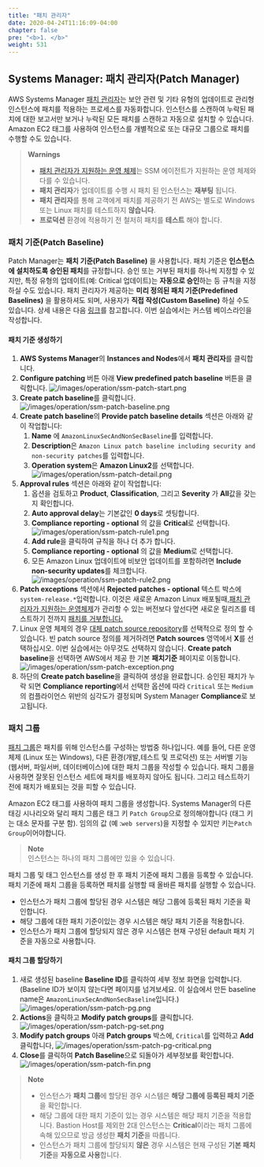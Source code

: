 ```yaml
---
title: "패치 관리자"
date: 2020-04-24T11:16:09-04:00
chapter: false
pre: "<b>1. </b>"
weight: 531
---
```


## Systems Manager: 패치 관리자(Patch Manager)

AWS Systems Manager [패치 관리자](https://docs.aws.amazon.com/systems-manager/latest/userguide/systems-manager-patch.html)는 보안 관련 및 기타 유형의 업데이트로 관리형 인스턴스에 패치를 적용하는 프로세스를 자동화합니다. 인스턴스를 스캔하여 누락된 패치에 대한 보고서만 보거나 누락된 모든 패치를 스캔하고 자동으로 설치할 수 있습니다. Amazon EC2 태그를 사용하여 인스턴스를 개별적으로 또는 대규모 그룹으로 패치를 수행할 수도 있습니다.
<!--
>**Note**<br> Linux 기반 인스턴스의 경우 non-security 업데이트 패치를 설치할 수 있습니다.
!-->

<!--운영체제 유형별로 Amazon EC2인스턴스 또는 온프레미스 서버 및 가상머신(VM)을 패치할 수 있습니다. 지원되는 버전은 Windows, Ubuntu Server, RHEL(Red Hat Enterprise Linux), SLES(SUSE Linux Enterprise Server) 및 Amazon Linux가 포함됩니다. 
!-->


> **Warnings**
>  * [패치 관리자가 지원하는 운영 체제](https://docs.aws.amazon.com/systems-manager/latest/userguide/patch-manager-supported-oses.html)는 SSM 에이전트가 지원하는 운영 체제와 다를 수 있습니다.
>  * **패치 관리자**가 업데이트를 수행 시 패치 된 인스턴스는 **재부팅** 됩니다.
>  * **패치 관리자**를 통해 고객에게 패치를 제공하기 전 AWS는 별도로 Windows 또는 Linux 패치를 테스트하지 **않습니다**. 
>  * **프로덕션** 환경에 적용하기 전 철저히 패치를 **테스트** 해야 합니다.


### 패치 기준(Patch Baseline)
Patch Manager는 **패치 기준(Patch Baseline)** 을 사용합니다. 패치 기준은 **인스턴스에 설치하도록 승인된 패치**를 규정합니다. 승인 또는 거부된 패치를 하나씩 지정할 수 있지만, 특정 유형의 업데이트(예: Critical 업데이트)는 **자동으로 승인**하는 등 규칙을 지정하실 수도 있습니다.
패치 관리자가 제공하는 **미리 정의된 패치 기준(Predefined Baselines)** 을 활용하셔도 되며, 사용자가 **직접 작성(Custom Baseline)** 하실 수도 있습니다. 상세 내용은 다음 [링크](https://docs.aws.amazon.com/systems-manager/latest/userguide/sysman-patch-baselines.html)를 참고합니다. 이번 실습에서는 커스템 베이스라인을 작성합니다. 

<!-- 
이 실습의 뒷부분에서 Systems Manager 유지 관리 기간 작업을 사용하여 정기적으로 패치를 적용하도록 예약합니다. Patch Manager는 AWS Identity and Access Management (IAM), AWS CloudTrail 및 Amazon CloudWatch Events와 통합되어 이벤트 알림 및 사용 감사 기능을 포함하는 안전한 패치 경험을 제공합니다.
!-->

<!--
패치 관리자는 **패치 기준**을 사용합니다. 패치 기준은 인스턴스에 대한 설치가 승인되는 패치를 정의합니다. 패치 승인 또는 거부는 하나씩 지정할 수 있습니다. 또한 자동 승인 규칙을 생성하여 특정 유형의 업데이트(예: 필수 업데이트)가 자동 승인되도록 지정할 수도 있습니다. 거부된 목록은 규칙 및 승인 목록을 모두 재정의합니다.

승인된 패치 목록을 사용하여 특정 패키지를 설치하려면 먼저 모든 자동 승인 규칙을 제거하십시오. 임의 패치를 명시적으로 거부로 구분하면 해당 패치는 자동 승인 규칙의 모든 기준을 만족하더라도 승인 또는 설치되지 않습니다. 또한 패치가 해당 인스턴스에 대해 승인되었더라도 인스턴스의 소프트웨어에 적용되는 경우에만 패치가 인스턴스에 설치됩니다.

패치 관리자는 패치 관리자에서 지원하는 운영 체제마다 사전 정의된 패치 기준을 제공합니다. 이러한 기준은 현재 구성된 대로 사용하거나(사용자 지정할 수 없음) 고유한 사용자 지정 패치 기준을 생성할 수 있습니다. 사용자 지정 패치 기준을 사용하면 환경에 대해 승인 또는 거부되는 패치를 더욱 효과적으로 제어할 수 있습니다. 또한 미리 정의된 기준은 해당 기준을 사용하여 설치된 모든 패치에 Unspecified의 규정 준수 수준을 할당합니다. 규정 준수 값을 할당하려면 미리 정의된 기준의 복사본을 생성하고 패치에 할당할 규정 준수 값을 지정할 수 있습니다. 자세한 내용은 사용자 지정 기준 정보 및 사용자 지정 패치 기준 생성 단원을 참조하십시오.
--> 


#### 패치 기준 생성하기

1. **AWS Systems Manager**의 **Instances and Nodes**에서 **패치 관리자**를 클릭합니다.
1. **Configure patching** 버튼 아래 **View predefined patch baseline** 버튼을 클릭합니다.
   ![/images/operation/ssm-patch-start.png](/images/operation/ssm-patch-start.png)
1. **Create patch baseline**를 클릭합니다.
   ![/images/operation/ssm-patch-baseline.png](/images/operation/ssm-patch-baseline.png)
1. **Create patch baseline**의 **Provide patch baseline details** 섹션은 아래와 같이 작업합니다:
   1. **Name** 에 `AmazonLinuxSecAndNonSecBaseline`를 입력합니다.
   1. **Description**은 `Amazon Linux patch baseline including security and non-security patches`를 입력합니다.
   1. **Operation system**은 **Amazon Linux2**를 선택합니다.
   ![/images/operation/ssm-patch-detail.png](/images/operation/ssm-patch-detail.png)
1. **Approval rules** 섹션은 아래와 같이 작업합니다:
   1. 옵션을 검토하고 **Product**, **Classification**, 그리고 **Severity** 가 **All**값을 갖는지 확인합니다.
   1. **Auto approval delay**는 기본값인 **0 days**로 셋팅합니다.
   1. **Compliance reporting - optional** 의 값을 **Critical**로 선택합니다.
   ![/images/operation/ssm-patch-rule1.png](/images/operation/ssm-patch-rule1.png)
   1. **Add rule**을 클릭하여 규칙을 하나 더 추가 합니다.
   1. **Compliance reporting - optional** 의 값을 **Medium**로 선택합니다.
   1. 모든 Amazon Linux 업데이트에 비보안 업데이트를 포함하려면 **Include non-security updates**를 체크합니다.
   ![/images/operation/ssm-patch-rule2.png](/images/operation/ssm-patch-rule2.png)
1. **Patch exceptions** 섹션에서 **Rejected patches - optional** 텍스트 박스에 `system-release.*`입력합니다. 이것은 새로운 Amazon Linux 배포될때,[패치 관리자가 지원하는 운영체제](https://docs.aws.amazon.com/systems-manager/latest/userguide/patch-manager-supported-oses.html)가 관리할 수 있는 버전보다 앞선다면 새로운 릴리즈를 테스트하기 전까지 [패치를 거부합니다.](https://docs.aws.amazon.com/systems-manager/latest/userguide/patch-manager-approved-rejected-package-name-formats.html)
1. Linux 운영 체제의 경우 [대체 patch source repository](https://docs.aws.amazon.com/systems-manager/latest/userguide/patch-manager-how-it-works-alt-source-repository.html)를 선택적으로 정의 할 수 있습니다. 빈 patch source 정의를 제거하려면 **Patch sources** 영역에서 **X**를 선택하십시오. 이번 실습에서는 아무것도 선택하지 않습니다.
**Create patch baseline**을 선택하면 AWS에서 제공 한 기본 **패치기준** 페이지로 이동합니다.
![/images/operation/ssm-patch-exception.png](/images/operation/ssm-patch-exception.png)
1. 하단의 **Create patch baseline**을 클릭하여 생성을 완료합니다.
   승인된 패치가 누락 되면 **Compliance reporting**에서 선택한 옵션에 따라 `Critical` 또는 `Medium`의 컴플라이언스 위반의 심각도가 결정되며 System Manager **Compliance**로 보고됩니다.


### 패치 그룹
[패치 그룹](https://docs.aws.amazon.com/systems-manager/latest/userguide/sysman-patch-patchgroups.html)은 패치를 위해 인스턴스를 구성하는 방법중 하나입니다. 예를 들어, 다른 운영체제 (Linux 또는 Windows), 다른 환경(개발,테스트 및 프로덕션) 또는 서버별 기능(웹서버, 파일서버, 데이터베이스)에 대한 패치 그룹을 작성할 수 있습니다. 패치 그룹을 사용하면 잘못된 인스턴스 세트에 패치를 배포하지 않아도 됩니다. 그리고 테스트하기 전에 패치가 배포되는 것을 피할 수 있습니다.
 
Amazon EC2 태그를 사용하여 패치 그룹을 생성합니다. Systems Manager의 다른 태깅 시나리오와 달리 패치 그룹은 태그 키 `Patch Group`으로 정의해야합니다 (태그 키는 대소 문자를 구분 함). 임의의 값 (예 :`web servers`)을 지정할 수 있지만 키는`Patch Group`이어야합니다.

>**Note**<br> 인스턴스는 하나의 패치 그룹에만 있을 수 있습니다.

패치 그룹 및 태그 인스턴스를 생성 한 후 패치 기준에 패치 그룹을 등록할 수 있습니다. 패치 기준에 패치 그룹을 등록하면 패치를 실행할 때 올바른 패치를 실행할 수 있습니다. 
* 인스턴스가 패치 그룹에 할당된 경우 시스템은 해당 그룹에 등록된 패치 기준을 확인합니다.
* 해당 그룹에 대한 패치 기준이있는 경우 시스템은 해당 패치 기준을 적용합니다.
* 인스턴스가 패치 그룹에 할당되지 않은 경우 시스템은 현재 구성된 default 패치 기준을 자동으로 사용합니다.

#### 패치 그룹 할당하기

1. 새로 생성된 baseline **Baseline ID**를 클릭하여 세부 정보 화면을 입력합니다.(Baseline ID가 보이지 않는다면 페이지를 넘겨보세요. 이 실습에서 만든 baseline name은 `AmazonLinuxSecAndNonSecBaseline`입니다.)
![/images/operation/ssm-patch-pg.png](/images/operation/ssm-patch-pg.png)
1. **Actions**을 클릭하고 **Modify patch groups**를 클릭합니다.
![/images/operation/ssm-patch-pg-set.png](/images/operation/ssm-patch-pg-set.png)
1. **Modify patch groups** 아래 **Patch groups** 박스에, `Critical`를 입력하고 **Add**클릭합니다,
![/images/operation/ssm-patch-pg-critical.png](/images/operation/ssm-patch-pg-critical.png)
1. **Close**를 클릭하여 **Patch Baseline**으로 되돌아가 세부정보를 확인합니다.
![/images/operation/ssm-patch-fin.png](/images/operation/ssm-patch-fin.png)

> **Note**
>  * 인스턴스가 **패치 그룹**에 할당된 경우 시스템은 **해당 그룹에 등록된 패치 기준**을 확인합니다. 
>  * 해당 그룹에 대한 패치 기준이 있는 경우 시스템은 해당 패치 기준을 적용합니다. Bastion Host를 제외한 2대 인스턴스는 **Critical**이라는 패치 그룹에 속해 있으므로 방금 생성한 **패치 기준**을 따릅니다.
>  * 인스턴스가 패치 그룹에 할당되지 **않은** 경우 시스템은 현재 구성된 **기본 패치 기준**을 **자동으로 사용**합니다.
